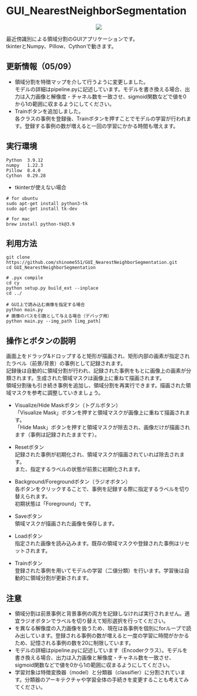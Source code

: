 # GUI_NearestNeighborSegmentation
<div align="center">
    <img src="https://raw.githubusercontent.com/wiki/shinome551/GUI_NearestNeighborSegmentation/images/usage.gif">
</div>

最近傍識別による領域分割のGUIアプリケーションです。  
tkinterとNumpy、Pillow、Cythonで動きます。

## 更新情報（05/09）
- 領域分割を特徴マップを介して行うように変更しました。  
モデルの詳細はpipeline.pyに記述しています。モデルを書き換える場合、出力は入力画像と解像度・チャネル数を一致させ、sigmoid関数などで値を0から1の範囲に収まるようにしてください。
- Trainボタンを追加しました。  
各クラスの事例を登録後、Trainボタンを押すことでモデルの学習が行われます。登録する事例の数が増えると一回の学習にかかる時間も増えます。

## 実行環境
```
Python  3.9.12
numpy   1.22.3
Pillow  8.4.0
Cython  0.29.28
```
- tkinterが使えない場合  
```
# for ubuntu
sudo apt-get install python3-tk
sudo apt-get install tk-dev
```
```
# for mac
brew install python-tk@3.9
```

## 利用方法
```
git clone https://github.com/shinome551/GUI_NearestNeighborSegmentation.git
cd GUI_NearestNeighborSegmentation
```
```
# .pyx compile
cd cy
python setup.py build_ext --inplace
cd ../
```
```
# GUI上で読み込む画像を指定する場合
python main.py
# 画像のパスを引数として与える場合（デバッグ用）
python main.py --img_path [img_path]
```

## 操作とボタンの説明
画面上をドラッグ&ドロップすると矩形が描画され、矩形内部の画素が指定されたラベル（前景/背景）の事例として記録されます。  
記録後は自動的に領域分割が行われ、記録された事例をもとに画像上の画素が分類されます。生成された領域マスクは画像上に重ねて描画されます。  
領域分割後も引き続き事例を追加し、領域分割を再実行できます。描画された領域マスクを参考に調整していきましょう。  

- Visualize/Hide Maskボタン（トグルボタン）  
「Visualize Mask」ボタンを押すと領域マスクが画像上に重ねて描画されます。  
「Hide Mask」ボタンを押すと領域マスクが除去され、画像だけが描画されます（事例は記録されたままです）。

- Resetボタン  
記録された事例が初期化され、領域マスクが描画されていれば除去されます。  
また、指定するラベルの状態が前景に初期化されます。

- Background/Foregroundボタン（ラジオボタン）  
各ボタンをクリックすることで、事例を記録する際に指定するラベルを切り替えられます。  
初期状態は「Foreground」です。

- Saveボタン  
領域マスクが描画された画像を保存します。

- Loadボタン  
指定された画像を読み込みます。既存の領域マスクや登録された事例はリセットされます。

- Trainボタン  
登録された事例を用いてモデルの学習（二値分類）を行います。学習後は自動的に領域分割が更新されます。

## 注意
- 領域分割は前景事例と背景事例の両方を記録しなければ実行されません。適宜ラジオボタンでラベルを切り替えて矩形選択を行ってください。  
- を異なる解像度の入力画像を扱うため、現在は各事例を個別にforループで読み出しています。登録される事例の数が増えると一度の学習に時間がかかるため、記憶される事例の数を20に制限しています。
- モデルの詳細はpipeline.pyに記述しています（Encoderクラス）。モデルを書き換える場合、出力は入力画像と解像度・チャネル数を一致させ、sigmoid関数などで値を0から1の範囲に収まるようにしてください。
- 学習対象は特徴変換器（model）と分類器（classifier）に分割されています。分類器のアーキテクチャや学習全体の手続きを変更することも考えてみてください。
